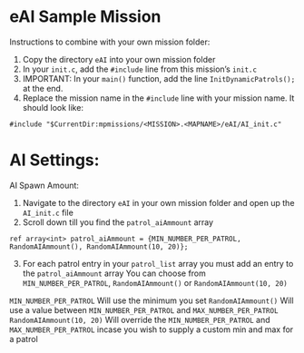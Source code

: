 # eAI Sample Mission

Instructions to combine with your own mission folder:

1. Copy the directory `eAI` into your own mission folder
2. In your `init.c`, add the `#include` line from this mission’s `init.c`
3. IMPORTANT: In your `main()` function, add the line `InitDynamicPatrols();` at the end.
4. Replace the mission name in the `#include` line with your mission name. It should look like:

```
#include "$CurrentDir:mpmissions/<MISSION>.<MAPNAME>/eAI/AI_init.c"
```

# AI Settings:

AI Spawn Amount:

1. Navigate to the directory `eAI` in your own mission folder and open up the `AI_init.c` file
2. Scroll down till you find the `patrol_aiAmmount` array

```
ref array<int> patrol_aiAmmount = {MIN_NUMBER_PER_PATROL, RandomAIAmmount(), RandomAIAmmount(10, 20)};
```

3. For each patrol entry in your `patrol_list` array you must add an entry to the `patrol_aiAmmount` array
You can choose from `MIN_NUMBER_PER_PATROL`, `RandomAIAmmount()` or `RandomAIAmmount(10, 20)`

`MIN_NUMBER_PER_PATROL` Will use the minimum you set
`RandomAIAmmount()` Will use a value between `MIN_NUMBER_PER_PATROL` and `MAX_NUMBER_PER_PATROL`
`RandomAIAmmount(10, 20)` Will override the `MIN_NUMBER_PER_PATROL` and `MAX_NUMBER_PER_PATROL` incase you wish to supply a custom min and max for a patrol
